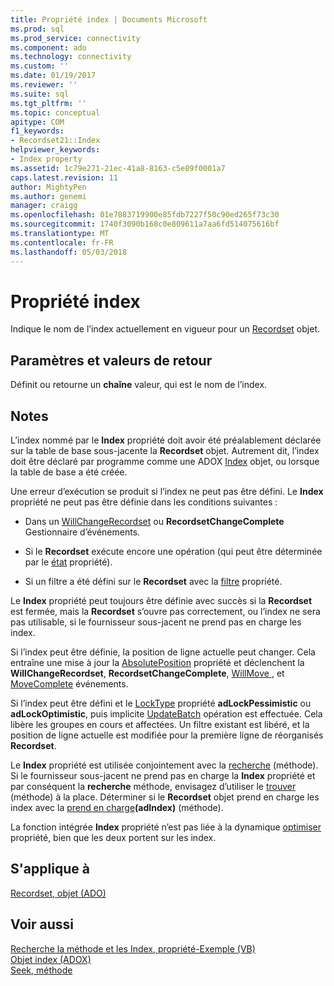 ```yaml
---
title: Propriété index | Documents Microsoft
ms.prod: sql
ms.prod_service: connectivity
ms.component: ado
ms.technology: connectivity
ms.custom: ''
ms.date: 01/19/2017
ms.reviewer: ''
ms.suite: sql
ms.tgt_pltfrm: ''
ms.topic: conceptual
apitype: COM
f1_keywords:
- Recordset21::Index
helpviewer_keywords:
- Index property
ms.assetid: 1c79e271-21ec-41a8-8163-c5e89f0001a7
caps.latest.revision: 11
author: MightyPen
ms.author: genemi
manager: craigg
ms.openlocfilehash: 01e7883719900e85fdb7227f50c90ed265f73c30
ms.sourcegitcommit: 1740f3090b168c0e809611a7aa6fd514075616bf
ms.translationtype: MT
ms.contentlocale: fr-FR
ms.lasthandoff: 05/03/2018
---
```

# <a name="index-property"></a>Propriété index
Indique le nom de l’index actuellement en vigueur pour un [Recordset](../../../ado/reference/ado-api/recordset-object-ado.md) objet.  
  
## <a name="settings-and-return-values"></a>Paramètres et valeurs de retour  
 Définit ou retourne un **chaîne** valeur, qui est le nom de l’index.  
  
## <a name="remarks"></a>Notes  
 L’index nommé par le **Index** propriété doit avoir été préalablement déclarée sur la table de base sous-jacente la **Recordset** objet. Autrement dit, l’index doit être déclaré par programme comme une ADOX [Index](../../../ado/reference/adox-api/index-object-adox.md) objet, ou lorsque la table de base a été créée.  
  
 Une erreur d’exécution se produit si l’index ne peut pas être défini. Le **Index** propriété ne peut pas être définie dans les conditions suivantes :  
  
-   Dans un [WillChangeRecordset](../../../ado/reference/ado-api/willchangerecordset-and-recordsetchangecomplete-events-ado.md) ou **RecordsetChangeComplete** Gestionnaire d’événements.  
  
-   Si le **Recordset** exécute encore une opération (qui peut être déterminée par le [état](../../../ado/reference/ado-api/state-property-ado.md) propriété).  
  
-   Si un filtre a été défini sur le **Recordset** avec la [filtre](../../../ado/reference/ado-api/filter-property.md) propriété.  
  
 Le **Index** propriété peut toujours être définie avec succès si la **Recordset** est fermée, mais la **Recordset** s’ouvre pas correctement, ou l’index ne sera pas utilisable, si le fournisseur sous-jacent ne prend pas en charge les index.  
  
 Si l’index peut être définie, la position de ligne actuelle peut changer. Cela entraîne une mise à jour la [AbsolutePosition](../../../ado/reference/ado-api/absoluteposition-property-ado.md) propriété et déclenchent la **WillChangeRecordset**, **RecordsetChangeComplete**, [WillMove ](../../../ado/reference/ado-api/willmove-and-movecomplete-events-ado.md), et [MoveComplete](../../../ado/reference/ado-api/willmove-and-movecomplete-events-ado.md) événements.  
  
 Si l’index peut être défini et le [LockType](../../../ado/reference/ado-api/locktype-property-ado.md) propriété **adLockPessimistic** ou **adLockOptimistic**, puis implicite [UpdateBatch](../../../ado/reference/ado-api/updatebatch-method.md) opération est effectuée. Cela libère les groupes en cours et affectées. Un filtre existant est libéré, et la position de ligne actuelle est modifiée pour la première ligne de réorganisés **Recordset**.  
  
 Le **Index** propriété est utilisée conjointement avec la [recherche](../../../ado/reference/ado-api/seek-method.md) (méthode). Si le fournisseur sous-jacent ne prend pas en charge la **Index** propriété et par conséquent la **recherche** méthode, envisagez d’utiliser le [trouver](../../../ado/reference/ado-api/find-method-ado.md) (méthode) à la place. Déterminer si le **Recordset** objet prend en charge les index avec la [prend en charge](../../../ado/reference/ado-api/supports-method.md)**(adIndex)** (méthode).  
  
 La fonction intégrée **Index** propriété n’est pas liée à la dynamique [optimiser](../../../ado/reference/ado-api/optimize-property-dynamic-ado.md) propriété, bien que les deux portent sur les index.  
  
## <a name="applies-to"></a>S'applique à  
 [Recordset, objet (ADO)](../../../ado/reference/ado-api/recordset-object-ado.md)  
  
## <a name="see-also"></a>Voir aussi  
 [Recherche la méthode et les Index, propriété-Exemple (VB)](../../../ado/reference/ado-api/seek-method-and-index-property-example-vb.md)   
 [Objet index (ADOX)](../../../ado/reference/adox-api/index-object-adox.md)   
 [Seek, méthode](../../../ado/reference/ado-api/seek-method.md)
